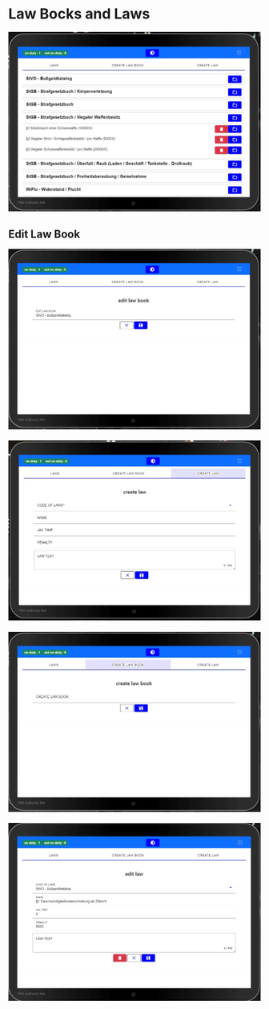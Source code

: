 
# Law Bocks and Laws

![Law Books and Law view](./images/law.JPG "Law Books and Law view")

## Edit Law Book 

![Edit Law Book ](./images/law_bock_edit.JPG "Edit Law Book ")

####

![](./docs/images/law_create_law.JPG "")

####

![](./docs/images/law_create_law_book.JPG "")

####

![](./docs/images/law_edit.JPG "")
